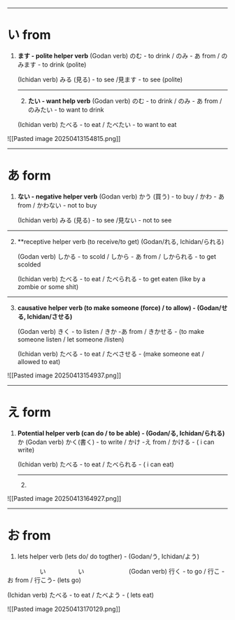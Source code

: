 
---
# **い from** 
1. **ます - polite helper verb**
   (Godan verb) のむ - to drink / のみ - あ from / のみます - to drink (polite)

   (Ichidan verb) みる (見る) - to see /見ます - to see (polite)
   
   ---
   2.  **たい - want help verb**
   (Godan verb) のむ - to drink / のみ - あ from / のみたい - to want to drink 

   (Ichidan verb) たべる - to eat / たべたい - to want to eat
   
![[Pasted image 20250413154815.png]]

---

# **あ form** 
1. **ない - negative helper verb**
   (Godan verb) かう (買う) - to buy / かわ - あ from / かわない - not to buy

   (Ichidan verb) みる (見る) - to see /見ない - not to see 

---
2. **receptive helper verb (to receive/to get) (Godan/れる, Ichidan/られる)  

   (Godan verb) しかる - to scold / しから - あ from / しかられる - to get scolded

   (Ichidan verb) たべる - to eat / たべられる - to get eaten (like by a zombie or some shit)

---
3. **causative helper verb (to make someone (force) / to allow) -
   (Godan/せる, Ichidan/させる)**

   (Godan verb) きく - to listen / きか -あ from / きかせる - (to make someone listen / let someone /listen)

   (Ichidan verb) たべる - to eat / たべさせる - (make someone eat / allowed to eat)

![[Pasted image 20250413154937.png]]

---

# **え form**

1. **Potential helper verb (can do / to be able) - (Godan/る, Ichidan/られる)**
  か
   (Godan verb) かく(書く) - to write / かけ -え from / かける - ( i can write)
   
   (Ichidan verb) たべる - to eat / たべられる - ( i can eat)
   
   ---
   2. 

![[Pasted image 20250413164927.png]]

---

# **お from**

1.  lets helper verb (lets do/ do togther) - (Godan/う, Ichidan/よう)

　　　　　 い　　　　　 い　　　　　　　
 (Godan verb) 行く - to go / 行こ -お from /  行こう- (lets go)

(Ichidan verb) たべる - to eat / たべよう - ( lets eat)
   
![[Pasted image 20250413170129.png]]

